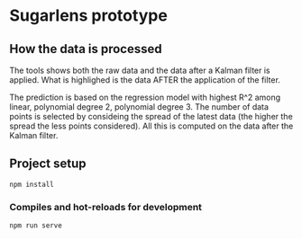 # Sugarlens prototype

## How the data is processed

The tools shows both the raw data and the data after a Kalman filter is applied. What is highlighed is the data AFTER the application of the filter.

The prediction is based on the regression model with highest R^2 among linear, polynomial degree 2, polynomial degree 3. The number of data points is selected by consideing the spread of the latest data (the higher the spread the less points considered). All this is computed on the data after the Kalman filter.

## Project setup
```
npm install
```

### Compiles and hot-reloads for development
```
npm run serve
```
